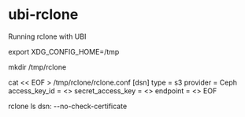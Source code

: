 # ubi-rclone
Running rclone with UBI

export XDG_CONFIG_HOME=/tmp

mkdir /tmp/rclone

cat << EOF > /tmp/rclone/rclone.conf
[dsn]
type = s3
provider = Ceph
access_key_id = <>
secret_access_key = <>
endpoint = <>
EOF

rclone ls dsn: --no-check-certificate

